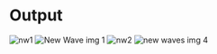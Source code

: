 # Output

![nw1](https://github.com/jhaAbhishek82/NewsWave/assets/106107434/e4b9ac4c-3b1d-42c5-947c-a09a5d112b39)
![New Wave img 1](https://github.com/jhaAbhishek82/NewsWave/assets/106107434/d9fcde1c-769e-4032-9c03-e896d6d850f5)
![nw2](https://github.com/jhaAbhishek82/NewsWave/assets/106107434/b86e1916-4e3e-4aa6-8f74-d9d0b33ef18d)
![new waves img 4](https://github.com/jhaAbhishek82/NewsWave/assets/106107434/6163de06-93c6-47bc-a8e1-a1d022427591)
